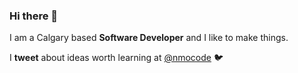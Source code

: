 ### Hi there 👋

I am a Calgary based **Software Developer** and I like to make things.

I  **tweet** about ideas worth learning at [@nmocode](https://twitter.com/nmocode) :bird:
